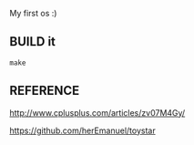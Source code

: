 My first os :)
  
  
## BUILD it


```
make
```


## REFERENCE


http://www.cplusplus.com/articles/zv07M4Gy/

https://github.com/herEmanuel/toystar
